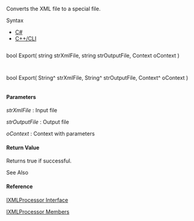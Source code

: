Converts the XML file to a special file.

Syntax

* [C#](#i-syntax-CS)
* [C++/CLI](#i-syntax-CPP2005)

```
```
bool Export( 
   string strXmlFile,
   string strOutputFile,
   Context oContext
)
```
```

```
```
bool Export( 
   String^ strXmlFile,
   String^ strOutputFile,
   Context^ oContext
)
```
```

#### Parameters

*strXmlFile*
:   Input file

*strOutputFile*
:   Output file

*oContext*
:   Context with parameters

#### Return Value

Returns true if successful.



See Also

#### Reference

[IXMLProcessor Interface](Eplan.EplApi.AFu~Eplan.EplApi.ApplicationFramework.IXMLProcessor.html)
  
[IXMLProcessor Members](Eplan.EplApi.AFu~Eplan.EplApi.ApplicationFramework.IXMLProcessor_members.html)